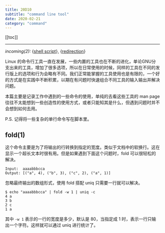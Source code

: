 ```yaml
---
title: 20D10
subtitle: "command line tool"
date: 2020-02-21
category: "command"
---
```


[[toc]]

---

<i class="releated">incoming(2):</i> {[shell script](/daily/21B04.html)}, {[redirection](/posts/19X14.html)}

Linux 的命令行工具一直在发展，一些内置的工具也在不断的进化，单论GNU分支出来的工具，增加了很多选项，所以在日常使用的时候，同样的工具在不同的发行版上的选项和行为会略有不同。我们正常能掌握的工具使用也是有限的，一个好的方式是在实践中不断积累，以期在有问题时快速组合不同工具的输入输出并解决问题。

本篇主要是记录工作中遇到的一些命令的使用，单纯的去看这些工具的 man page 往往不太能想到一些创造性的使用方式，或者只能知其是什么，但遇到问题时并不会想到如何去用。

P.S. 记得将一些复杂的单行命令写在脚本里。

## fold(1)

这个命令主要是为了将输出的行转换到指定的宽度。类似于文档中的软换行。这在显示一个超长文本时很有用。但是如果遇到下面这个问题时，fold 可以很轻松的解决。

```
Input:  aaaabbbcca
Output: [("a", 4), ("b", 3), ("c", 2), ("a", 1)]
```

忽略最终输出的数组形式，使用 fold 搭配 uniq 只需要一行就可以解决。

```
$ echo "aaaabbbcca" | fold -w 1 | uniq -c
4 a
3 b
2 c
1 a
```

其中 `-w 1` 表示的一行的宽度是多少，默认是 80，当指定成 1 时，表示一行只输出一个字符。这样就可以通过 uniq 进行统计了。
